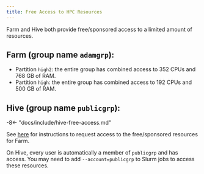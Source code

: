 ```yaml
---
title: Free Access to HPC Resources
---
```


Farm and Hive both provide free/sponsored access to a limited amount of resources.

## Farm (group name `adamgrp`):

-   Partition `high2`: the entire group has combined access to 352 CPUs and 768 GB of RAM.
-   Partition `high`: the entire group has combined access to 192 CPUs and 500 GB of RAM.

## Hive (group name `publicgrp`):

-8<- "docs/include/hive-free-access.md"

See [here](/general/account-requests/#hippo) for instructions to request access to the free/sponsored resources for
Farm.

On Hive, every user is automatically a member of `publicgrp` and has access. You may need to add `--account=publicgrp`
to Slurm jobs to access these resources.
